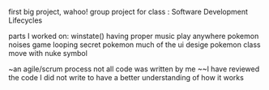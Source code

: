 







first big project, wahoo!
group project for class :  Software Development Lifecycles

parts I worked on:
winstate()
having proper music play anywhere
pokemon noises
game looping
secret pokemon
much of the ui desige
pokemon class
move with nuke symbol


~an agile/scrum process not all code was written by me
~~I have reviewed the code I did not write to have a better understanding of how it works
